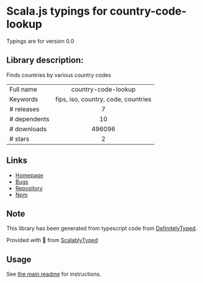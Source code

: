 
# Scala.js typings for country-code-lookup

Typings are for version 0.0

## Library description:
Finds countries by various country codes

|                    |                 |
| ------------------ | :-------------: |
| Full name          | country-code-lookup |
| Keywords           | fips, iso, country, code, countries |
| # releases         | 7 |
| # dependents       | 10 |
| # downloads        | 496096 |
| # stars            | 2 |

## Links
- [Homepage](https://github.com/richorama/country-code-lookup)
- [Bugs](https://github.com/richorama/country-code-lookup/issues)
- [Repository](https://github.com/richorama/country-code-lookup)
- [Npm](https://www.npmjs.com/package/country-code-lookup)
    


## Note
This library has been generated from typescript code from [DefinitelyTyped](https://definitelytyped.org).

Provided with :purple_heart: from [ScalablyTyped](https://github.com/oyvindberg/ScalablyTyped)

## Usage
See [the main readme](../../readme.md) for instructions.


